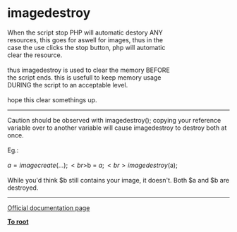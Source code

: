 # imagedestroy



When the script stop PHP will automatic destory ANY<br>resources, this goes for aswell for images, thus in the<br>case the use clicks the stop button, php will automatic<br>clear the resource.<br><br>thus imagedestroy is used to clear the memory BEFORE<br>the script ends. this is usefull to keep memory usage<br>DURING the script to an acceptable level.<br><br>hope this clear somethings up.  

---

Caution should be observed with imagedestroy(); copying your reference variable over to another variable will cause imagedestroy to destroy both at once.<br><br>Eg.: <br><br>$a = imagecreate(...);<br>$b = $a;<br>imagedestroy($a);<br><br>While you&apos;d think $b still contains your image, it doesn&apos;t. Both $a and $b are destroyed.  

---

[Official documentation page](https://www.php.net/manual/en/function.imagedestroy.php)

**[To root](/README.md)**